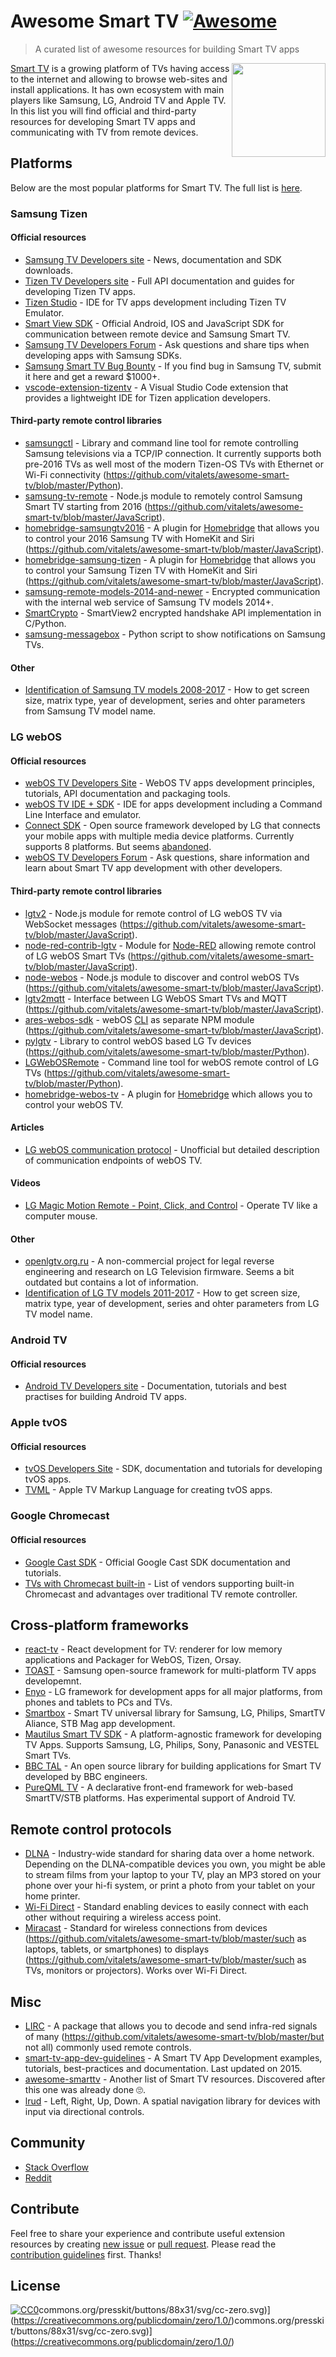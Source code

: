 # Awesome Smart TV [![Awesome](https://cdn.rawgit.com/sindresorhus/awesome/d7305f38d29fed78fa85652e3a63e154dd8e8829/media/badge.svg)](https://github.com/sindresorhus/awesome)

> A curated list of awesome resources for building Smart TV apps

<a href="https://github.com/vitalets/awesome-smart-tv"><img align="right" width="150" src="https://user-images.githubusercontent.com/1473072/27913047-7c3a5e60-6267-11e7-8bd1-bef2bf3cd753.png"/></a>

[Smart TV](https://en.wikipedia.org/wiki/Smart_TV) is a growing platform of TVs having access to the internet and allowing to browse web-sites and install applications. It has own ecosystem with main players like Samsung, LG, Android TV and Apple TV. In this list you will find official and third-party resources for developing Smart TV apps and communicating with TV from remote devices.


## Platforms
Below are the most popular platforms for Smart TV. The full list is [here](https://en.wikipedia.org/wiki/List_of_smart_TV_platforms_and_middleware_software).

### Samsung Tizen
#### Official resources
* [Samsung TV Developers site](http://developer.samsung.com/tv) - News, documentation and SDK downloads.
* [Tizen TV Developers site](https://developer.tizen.org/tizen/tv) - Full API documentation and guides for developing Tizen TV apps.
* [Tizen Studio](https://developer.tizen.org/development/tizen-studio/download) - IDE for TV apps development including Tizen TV Emulator.
* [Smart View SDK](http://developer.samsung.com/tv/develop/extension-libraries/smart-view-sdk/download/) - Official Android, IOS and JavaScript SDK for communication between remote device and Samsung Smart TV.
* [Samsung TV Developers Forum](http://developer.samsung.com/forum/?topCtgy=06) - Ask questions and share tips when developing apps with Samsung SDKs.
* [Samsung Smart TV Bug Bounty](https://samsungtvbounty.com) - If you find bug in Samsung TV, submit it here and get a reward $1000+.
* [vscode-extension-tizentv](https://marketplace.visualstudio.com/items?itemName=tizensdk.tizentv) - A Visual Studio Code extension that provides a lightweight IDE for Tizen application developers.

#### Third-party remote control libraries
* [samsungctl](https://github.com/vitalets/awesome-smart-tv/blob/master/https://github.com/Ape/samsungctl) - Library and command line tool for remote controlling Samsung televisions via a TCP/IP connection. It currently supports both pre-2016 TVs as well most of the modern Tizen-OS TVs with Ethernet or Wi-Fi connectivity (https://github.com/vitalets/awesome-smart-tv/blob/master/Python).
* [samsung-tv-remote](https://github.com/vitalets/awesome-smart-tv/blob/master/https://github.com/Badisi/samsung-tv-remote) - Node.js module to remotely control Samsung Smart TV starting from 2016 (https://github.com/vitalets/awesome-smart-tv/blob/master/JavaScript).
* [homebridge-samsungtv2016](https://github.com/vitalets/awesome-smart-tv/blob/master/https://github.com/kyleaa/homebridge-samsungtv2016) - A plugin for [Homebridge](https://github.com/vitalets/awesome-smart-tv/blob/master/https://github.com/nfarina/homebridge) that allows you to control your 2016 Samsung TV with HomeKit and Siri (https://github.com/vitalets/awesome-smart-tv/blob/master/JavaScript).
* [homebridge-samsung-tizen](https://github.com/vitalets/awesome-smart-tv/blob/master/https://github.com/tavicu/homebridge-samsung-tizen) - A plugin for [Homebridge](https://github.com/vitalets/awesome-smart-tv/blob/master/https://github.com/nfarina/homebridge) that allows you to control your Samsung Tizen TV with HomeKit and Siri (https://github.com/vitalets/awesome-smart-tv/blob/master/JavaScript).
* [samsung-remote-models-2014-and-newer](https://github.com/tdudek/samsung-remote-models-2014-and-newer) - Encrypted communication with the internal web service of Samsung TV models 2014+.
* [SmartCrypto](https://github.com/sectroyer/SmartCrypto) - SmartView2 encrypted handshake API implementation in C/Python.
* [samsung-messagebox](https://github.com/shantanugoel/samsung-messagebox) - Python script to show notifications on Samsung TVs.

#### Other
* [Identification of Samsung TV models 2008-2017](http://en.tab-tv.com/?page_id=7123) - How to get screen size, matrix type, year of development, series and ohter parameters from Samsung TV model name.

### LG webOS
#### Official resources
* [webOS TV Developers Site](http://webostv.developer.lge.com) - WebOS TV apps development principles, tutorials, API documentation and packaging tools.
* [webOS TV IDE + SDK](http://webostv.developer.lge.com/sdk/download/download-sdk/) - IDE for apps development including a Command Line Interface and emulator.
* [Connect SDK](http://www.svlconnectsdk.com/) - Open source framework developed by LG that connects your mobile apps with multiple media device platforms. Currently supports 8 platforms. But seems [abandoned](https://github.com/ConnectSDK/Connect-SDK-Android/issues/364).
* [webOS TV Developers Forum](http://developer.lge.com/community/forums/RetrieveForumList.dev?prodTypeCode=TV) - Ask questions, share information and learn about Smart TV app development with other developers.

#### Third-party remote control libraries
* [lgtv2](https://github.com/vitalets/awesome-smart-tv/blob/master/https://github.com/hobbyquaker/lgtv2) - Node.js module for remote control of LG webOS TV via WebSocket messages (https://github.com/vitalets/awesome-smart-tv/blob/master/JavaScript).
* [node-red-contrib-lgtv](https://github.com/vitalets/awesome-smart-tv/blob/master/https://github.com/hobbyquaker/node-red-contrib-lgtv) - Module for [Node-RED](https://github.com/vitalets/awesome-smart-tv/blob/master/https://nodered.org) allowing  remote control of LG webOS Smart TVs (https://github.com/vitalets/awesome-smart-tv/blob/master/JavaScript).
* [node-webos](https://github.com/vitalets/awesome-smart-tv/blob/master/https://github.com/WeeJeWel/node-webos) - Node.js module to discover and control webOS TVs (https://github.com/vitalets/awesome-smart-tv/blob/master/JavaScript).
* [lgtv2mqtt](https://github.com/vitalets/awesome-smart-tv/blob/master/https://github.com/hobbyquaker/lgtv2mqtt) - Interface between LG WebOS Smart TVs and MQTT (https://github.com/vitalets/awesome-smart-tv/blob/master/JavaScript).
* [ares-webos-sdk](https://github.com/vitalets/awesome-smart-tv/blob/master/https://github.com/stevenvong/ares-webos-sdk) - webOS [CLI](https://github.com/vitalets/awesome-smart-tv/blob/master/http://webostv.developer.lge.com/sdk/using-webos-tv-cli/) as separate NPM module (https://github.com/vitalets/awesome-smart-tv/blob/master/JavaScript).
* [pylgtv](https://github.com/vitalets/awesome-smart-tv/blob/master/https://github.com/TheRealLink/pylgtv) - Library to control webOS based LG Tv devices (https://github.com/vitalets/awesome-smart-tv/blob/master/Python).
* [LGWebOSRemote](https://github.com/vitalets/awesome-smart-tv/blob/master/https://github.com/klattimer/LGWebOSRemote) - Command line tool for webOS remote control of LG TVs (https://github.com/vitalets/awesome-smart-tv/blob/master/Python).
* [homebridge-webos-tv](https://github.com/merdok/homebridge-webos-tv) - A plugin for [Homebridge](https://github.com/nfarina/homebridge) which allows you to control your webOS TV.

#### Articles
* [LG webOS communication protocol](https://mym.hackpad.com/ep/pad/static/rLlshKkzdNj) - Unofficial but detailed description of communication endpoints of webOS TV.

#### Videos
* [LG Magic Motion Remote - Point, Click, and Control](https://youtu.be/yxu0G7jM_us) - Operate TV like a computer mouse.

#### Other
* [openlgtv.org.ru](http://openlgtv.org.ru) - A non-commercial project for legal reverse engineering and research on LG Television firmware. Seems a bit outdated but contains a lot of information.
* [Identification of LG TV models 2011-2017](http://en.tab-tv.com/?page_id=7111) - How to get screen size, matrix type, year of development, series and ohter parameters from LG TV model name.

### Android TV
#### Official resources
* [Android TV Developers site](https://developer.android.com/training/tv/start/start.html) - Documentation, tutorials and best practises for building Android TV apps.

### Apple tvOS
#### Official resources
* [tvOS Developers Site](https://developer.apple.com/tvos/) - SDK, documentation and tutorials for developing tvOS apps.
* [TVML](https://developer.apple.com/documentation/tvml) -  Apple TV Markup Language for creating tvOS apps.

### Google Chromecast
#### Official resources
* [Google Cast SDK](https://developers.google.com/cast/) - Official Google Cast SDK documentation and tutorials.
* [TVs with Chromecast built-in](https://www.google.com/chromecast/built-in/tv/) - List of vendors supporting built-in Chromecast and advantages over traditional TV remote controller.

## Cross-platform frameworks
* [react-tv](https://github.com/raphamorim/react-tv) - React development for TV: renderer for low memory applications and Packager for WebOS, Tizen, Orsay.
* [TOAST](http://developer.samsung.com/tv/develop/extension-libraries/toast/) - Samsung open-source framework for multi-platform TV apps developemnt.
* [Enyo](http://enyojs.com) - LG framework for development apps for all major platforms, from phones and tablets to PCs and TVs.
* [Smartbox](https://github.com/immosmart/smartbox) - Smart TV universal library for Samsung, LG, Philips, SmartTV Aliance, STB Mag app development.
* [Mautilus Smart TV SDK](https://github.com/mautilus/sdk) - A platform-agnostic framework for developing TV Apps. Supports Samsung, LG, Philips, Sony, Panasonic and VESTEL Smart TVs.
* [BBC TAL](https://bbc.github.io/tal/) - An open source library for building applications for Smart TV developed by BBC engineers.
* [PureQML TV](https://github.com/pureqml/qmlcore-tv) - A declarative front-end framework for web-based SmartTV/STB platforms. Has experimental support of Android TV.

## Remote control protocols
* [DLNA](https://en.wikipedia.org/wiki/Digital_Living_Network_Alliance) - Industry-wide standard for sharing data over a home network. Depending on the DLNA-compatible devices you own, you might be able to stream films from your laptop to your TV, play an MP3 stored on your phone over your hi-fi system, or print a photo from your tablet on your home printer.
* [Wi-Fi Direct](https://en.wikipedia.org/wiki/Wi-Fi_Direct) - Standard enabling devices to easily connect with each other without requiring a wireless access point.
* [Miracast](https://github.com/vitalets/awesome-smart-tv/blob/master/https://en.wikipedia.org/wiki/Miracast) - Standard for wireless connections from devices (https://github.com/vitalets/awesome-smart-tv/blob/master/such as laptops, tablets, or smartphones) to displays (https://github.com/vitalets/awesome-smart-tv/blob/master/such as TVs, monitors or projectors). Works over Wi-Fi Direct.

## Misc
* [LIRC](https://github.com/vitalets/awesome-smart-tv/blob/master/http://lirc.org) - A package that allows you to decode and send infra-red signals of many (https://github.com/vitalets/awesome-smart-tv/blob/master/but not all) commonly used remote controls.
* [smart-tv-app-dev-guidelines](https://github.com/ruiposse/smart-tv-app-dev-guidelines) - A Smart TV App Development examples, tutorials, best-practices and documentation. Last updated on 2015.
* [awesome-smarttv](https://github.com/linuxenko/awesome-smarttv) - Another list of Smart TV resources. Discovered after this one was already done :roll_eyes:.
* [lrud](https://github.com/stuart-williams/lrud) - Left, Right, Up, Down. A spatial navigation library for devices with input via directional controls.

## Community
* [Stack Overflow](http://stackoverflow.com/questions/tagged/smart-tv)
* [Reddit](https://www.reddit.com/r/smarttv)

## Contribute
Feel free to share your experience and contribute useful extension resources by creating [new issue](https://github.com/vitalets/awesome-smart-tv/issues) or [pull request](https://github.com/vitalets/awesome-smart-tv/pulls).
Please read the [contribution guidelines](https://github.com/vitalets/awesome-smart-tv/blob/master/CONTRIBUTING.md) first. Thanks!

## License
[![CC0](http://mirrors.creativecommons.org/presskit/buttons/88x31/svg/cc-zero.svg)](https://creativecommons.org/publicdomain/zero/1.0/)commons.org/presskit/buttons/88x31/svg/cc-zero.svg)](https://creativecommons.org/publicdomain/zero/1.0/)commons.org/presskit/buttons/88x31/svg/cc-zero.svg)](https://creativecommons.org/publicdomain/zero/1.0/)